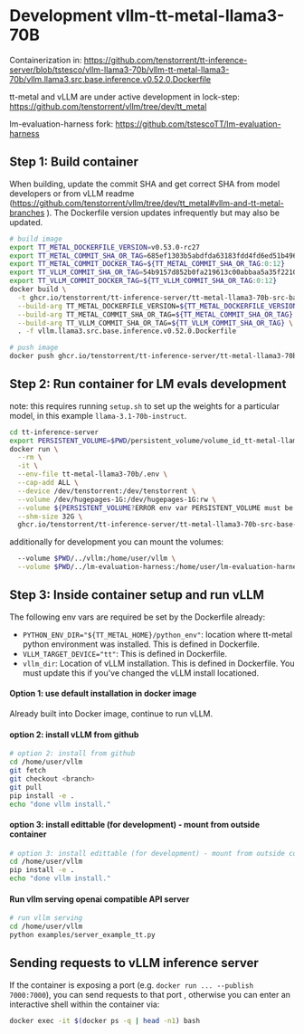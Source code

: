 # Development vllm-tt-metal-llama3-70B

Containerization in: https://github.com/tenstorrent/tt-inference-server/blob/tstesco/vllm-llama3-70b/vllm-tt-metal-llama3-70b/vllm.llama3.src.base.inference.v0.52.0.Dockerfile 

tt-metal and vLLM are under active development in lock-step: https://github.com/tenstorrent/vllm/tree/dev/tt_metal 

lm-evaluation-harness fork: https://github.com/tstescoTT/lm-evaluation-harness

## Step 1: Build container

When building, update the commit SHA and get correct SHA from model developers or from vLLM readme (https://github.com/tenstorrent/vllm/tree/dev/tt_metal#vllm-and-tt-metal-branches ). The Dockerfile version updates infrequently but may also be updated.
```bash
# build image
export TT_METAL_DOCKERFILE_VERSION=v0.53.0-rc27
export TT_METAL_COMMIT_SHA_OR_TAG=685ef1303b5abdfda63183fdd4fd6ed51b496833
export TT_METAL_COMMIT_DOCKER_TAG=${TT_METAL_COMMIT_SHA_OR_TAG:0:12}
export TT_VLLM_COMMIT_SHA_OR_TAG=54b9157d852b0fa219613c00abbaa5a35f221049
export TT_VLLM_COMMIT_DOCKER_TAG=${TT_VLLM_COMMIT_SHA_OR_TAG:0:12}
docker build \
  -t ghcr.io/tenstorrent/tt-inference-server/tt-metal-llama3-70b-src-base-vllm:v0.0.1-tt-metal-${TT_METAL_COMMIT_DOCKER_TAG}-${TT_VLLM_COMMIT_DOCKER_TAG} \
  --build-arg TT_METAL_DOCKERFILE_VERSION=${TT_METAL_DOCKERFILE_VERSION} \
  --build-arg TT_METAL_COMMIT_SHA_OR_TAG=${TT_METAL_COMMIT_SHA_OR_TAG} \
  --build-arg TT_VLLM_COMMIT_SHA_OR_TAG=${TT_VLLM_COMMIT_SHA_OR_TAG} \
  . -f vllm.llama3.src.base.inference.v0.52.0.Dockerfile

# push image
docker push ghcr.io/tenstorrent/tt-inference-server/tt-metal-llama3-70b-src-base-vllm:v0.0.1-tt-metal-${TT_METAL_COMMIT_DOCKER_TAG}-${TT_VLLM_COMMIT_DOCKER_TAG}
```

## Step 2: Run container for LM evals development

note: this requires running `setup.sh` to set up the weights for a particular model, in this example `llama-3.1-70b-instruct`.

```bash
cd tt-inference-server
export PERSISTENT_VOLUME=$PWD/persistent_volume/volume_id_tt-metal-llama-3.1-70b-instructv0.0.1/
docker run \
  --rm \
  -it \
  --env-file tt-metal-llama3-70b/.env \
  --cap-add ALL \
  --device /dev/tenstorrent:/dev/tenstorrent \
  --volume /dev/hugepages-1G:/dev/hugepages-1G:rw \
  --volume ${PERSISTENT_VOLUME?ERROR env var PERSISTENT_VOLUME must be set}:/home/user/cache_root:rw \
  --shm-size 32G \
  ghcr.io/tenstorrent/tt-inference-server/tt-metal-llama3-70b-src-base-vllm:v0.0.1-tt-metal-v0.53.0-rc16-ebdffa93d911 bash
```

additionally for development you can mount the volumes:
```bash
  --volume $PWD/../vllm:/home/user/vllm \
  --volume $PWD/../lm-evaluation-harness:/home/user/lm-evaluation-harness \
```

## Step 3: Inside container setup and run vLLM

The following env vars are required be set by the Dockerfile already:

- `PYTHON_ENV_DIR="${TT_METAL_HOME}/python_env"`: location where tt-metal python environment was installed. This is defined in Dockerfile.
- `VLLM_TARGET_DEVICE="tt"`: This is defined in Dockerfile.
- `vllm_dir`: Location of vLLM installation. This is defined in Dockerfile. You must update this if you've changed the vLLM install locationed.

#### Option 1: use default installation in docker image

Already built into Docker image, continue to run vLLM.

#### option 2: install vLLM from github

```bash
# option 2: install from github
cd /home/user/vllm
git fetch
git checkout <branch>
git pull
pip install -e .
echo "done vllm install."
```
#### option 3: install edittable (for development) - mount from outside container

```bash
# option 3: install edittable (for development) - mount from outside container
cd /home/user/vllm
pip install -e .
echo "done vllm install."
```

#### Run vllm serving openai compatible API server

```bash
# run vllm serving
cd /home/user/vllm
python examples/server_example_tt.py
```

## Sending requests to vLLM inference server

If the container is exposing a port (e.g. `docker run ... --publish 7000:7000`), you can send requests to that port , otherwise you can enter an interactive shell within the container via:
```bash
docker exec -it $(docker ps -q | head -n1) bash
```

